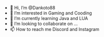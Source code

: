- 👋 Hi, I’m @Dankoto88
- 👀 I’m interested in Gaming and Cooding
- 🌱 I’m currently learning Java and LUA
- 💞️ I’m looking to collaborate on ...
- 📫 How to reach me Discord and Instagram

<!---
Dankoto88/Dankoto88 is a ✨ special ✨ repository because its `README.md` (this file) appears on your GitHub profile.
You can click the Preview link to take a look at your changes.
--->
